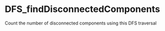 # DFS_findDisconnectedComponents
Count the number of disconnected components using this DFS traversal
